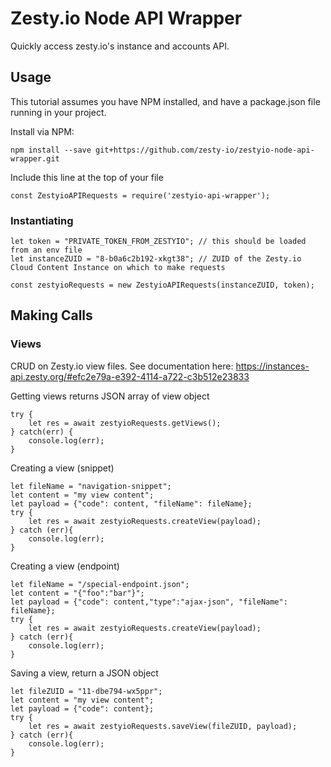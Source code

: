 # Zesty.io Node API Wrapper

Quickly access zesty.io's instance and accounts API.

## Usage

This tutorial assumes you have NPM installed, and have a package.json file running in your project.

Install via NPM:

```
npm install --save git+https://github.com/zesty-io/zestyio-node-api-wrapper.git
```

Include this line at the top of your file

```
const ZestyioAPIRequests = require('zestyio-api-wrapper');
```

### Instantiating

```
let token = "PRIVATE_TOKEN_FROM_ZESTYIO"; // this should be loaded from an env file
let instanceZUID = "8-b0a6c2b192-xkgt38"; // ZUID of the Zesty.io Cloud Content Instance on which to make requests

const zestyioRequests = new ZestyioAPIRequests(instanceZUID, token);

```

## Making Calls

### Views
CRUD on Zesty.io view files. See documentation here:
https://instances-api.zesty.org/#efc2e79a-e392-4114-a722-c3b512e23833

Getting views returns JSON array of view object

```
try {
	let res = await zestyioRequests.getViews();
} catch(err) {
	console.log(err);
}
```

Creating a view (snippet)

```
let fileName = "navigation-snippet";
let content = "my view content";
let payload = {"code": content, "fileName": fileName};
try {
	let res = await zestyioRequests.createView(payload);
} catch (err){
	console.log(err);
}

```

Creating a view (endpoint)

```
let fileName = "/special-endpoint.json";
let content = "{"foo":"bar"}";
let payload = {"code": content,"type":"ajax-json", "fileName": fileName};
try {
	let res = await zestyioRequests.createView(payload);
} catch (err){
	console.log(err);
}

```

Saving a view, return a JSON object

```
let fileZUID = "11-dbe794-wx5ppr";
let content = "my view content";
let payload = {"code": content};
try {
	let res = await zestyioRequests.saveView(fileZUID, payload);
} catch (err){
	console.log(err);
}

```
